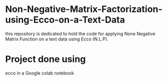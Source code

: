 # Non-Negative-Matrix-Factorization-using-Ecco-on-a-Text-Data
this repository is dedicated to hold the code for applying None Negative Matrix Function on a text data using Ecco (N.L.P).
# Project done using
ecco in a Google colab notebook
